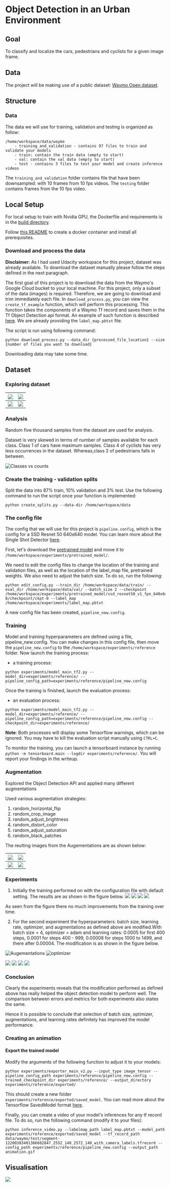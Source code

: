 # Object Detection in an Urban Environment

## Goal

To classify and localize the cars, pedestrians and cyclists for a given image frame.

## Data

The project will be making use of a public dataset: [Waymo Open dataset](https://waymo.com/open/).


## Structure


### Data

The data we will use for training, validation and testing is organized as follow:
```
/home/workspace/data/waymo
    - training_and_validation - contains 97 files to train and validate your models
    - train: contain the train data (empty to start)
    - val: contain the val data (empty to start)
    - test - contains 3 files to test your model and create inference videos
```

The `training_and_validation` folder contains file that have been downsampled: with 10 frames from 10 fps videos. The `testing` folder contains frames from the 10 fps video.




## Local Setup

For local setup to train with Nvidia GPU, the Dockerfile and requirements is in the [build directory](./build).

Follow [this README](./build/README.md) to create a docker container and install all prerequisites.


### Download and process the data


**Disclaimer:** As I had used Udacity workspace for this project, dataset was already available. To download the dataset manually please follow the steps defined in the next paragraph.

The first goal of this project is to download the data from the Waymo's Google Cloud bucket to your local machine. For this project, only a subset of the data (images) is required. Therefore, we are going to download and trim immediately each file. In `download_process.py`, you can view the `create_tf_example` function, which will perform this processing. This function takes the components of a Waymo Tf record and saves them in the Tf Object Detection api format. An example of such function is described [here](https://tensorflow-object-detection-api-tutorial.readthedocs.io/en/latest/training.html#create-tensorflow-records). We are already providing the `label_map.pbtxt` file.

The script is run using following command:
```
python download_process.py --data_dir {processed_file_location} --size {number of files you want to download}
```

Downloading data may take some time.



## Dataset


### Exploring dataset


| ![](assets/eda0.png)  |  ![](assets/eda1.png) |
:-------------------------:|:-------------------------:
| ![](assets/eda3.png)  |  ![](assets/eda4.png) |



### Analysis


Random five thousand samples from the dataset are used for analysis.

 Dataset is very skewed in terms of number of samples available for each class. Class 1 of cars have maximum samples. Class 4 of cyclists has very less occurrences in the dataset. Whereas,class 2 of pedestrians falls in between.

 ![Classes vs counts](assets/eda2.png)





### Create the training - validation splits

Split the data into 87% train, 10% validation and 3% test.
Use the following command to run the script once your function is implemented:
```
python create_splits.py --data-dir /home/workspace/data
```

### The config file


The config that we will use for this project is `pipeline.config`, which is the config for a SSD Resnet 50 640x640 model. You can learn more about the Single Shot Detector [here](https://arxiv.org/pdf/1512.02325.pdf).

First, let's download the [pretrained model](http://download.tensorflow.org/models/object_detection/tf2/20200711/ssd_resnet50_v1_fpn_640x640_coco17_tpu-8.tar.gz) and move it to `/home/workspace/experiments/pretrained_model/`.

We need to edit the config files to change the location of the training and validation files, as well as the location of the label_map file, pretrained weights. We also need to adjust the batch size. To do so, run the following:
```
python edit_config.py --train_dir /home/workspace/data/train/ --eval_dir /home/workspace/data/val/ --batch_size 2 --checkpoint /home/workspace/experiments/pretrained_model/ssd_resnet50_v1_fpn_640x640_coco17_tpu-8/checkpoint/ckpt-0 --label_map /home/workspace/experiments/label_map.pbtxt
```
A new config file has been created, `pipeline_new.config`.



### Training

Model and training hyperparameters are defined using a file, pipeline_new.config.
You can make changes in this config file, then move the `pipeline_new.config` to the `/home/workspace/experiments/reference` folder. Now launch the training process:
* a training process:
```
python experiments/model_main_tf2.py --model_dir=experiments/reference/ --pipeline_config_path=experiments/reference/pipeline_new.config
```
Once the training is finished, launch the evaluation process:
* an evaluation process:
```
python experiments/model_main_tf2.py --model_dir=experiments/reference/ --pipeline_config_path=experiments/reference/pipeline_new.config --checkpoint_dir=experiments/reference/
```

**Note**: Both processes will display some Tensorflow warnings, which can be ignored. You may have to kill the evaluation script manually using
`CTRL+C`.

To monitor the training, you can launch a tensorboard instance by running `python -m tensorboard.main --logdir experiments/reference/`. You will report your findings in the writeup.








### Augmentation

Explored the Object Detection API and applied many different augmentations

Used various augmentation strategies:
1. random_horizontal_flip
2. random_crop_image
3. random_adjust_brightness
4. random_distort_color
5. random_adjust_saturation
6. random_black_patches

The reulting images from the Augementations are as shown below:

| ![](assets/aug1.png)  |  ![](assets/aug2.png) |
:-------------------------:|:-------------------------:
| ![](assets/aug3.png)  |  ![](assets/aug4.png) |




### Experiments
1. Initially the training performed on with the configuration file with default setting. The results are as shown in the figure below.
![](assets/def_metrics.jpg)
![](assets/map_def.jpg)
![](assets/ar_def.jpg)
![](assets/lr_def.jpg)

  As seen from the figure there no much improvements from the training over time.

2. For the second experiment the hyperparameters: batch size, learning rate, optimizer, and augmentations as defined above are modified.With batch size = 4, optimizer = adam and learning rates: 0.0005 for first 400 steps, 0.0001 for steps  400 - 999, 0.00008 for steps 1000 to 1499, and there after 0.00004. The modification is as shown in the figure below.

  ![Augementations](assets/mod1.jpg)
  ![optimizer](assets/mod2.jpg)

  ![](assets/mod_metrics.jpg)
  ![](assets/map_mod.jpg)
  ![](assets/ar_mod.jpg)
  ![](assets/lr_mod.jpg)



### Conclusion
Clearly the experiments reveals that the modification performed as defined above has really helped the object detection model to perform well. The comparison between errors and metrics for both experiments also states the same.

Hence it is possible to conclude that selection of batch size, optimizer, augmentations, and learning rates definitely has improved the model performance.


### Creating an animation

#### Export the trained model

Modify the arguments of the following function to adjust it to your models:

```
python experiments/exporter_main_v2.py --input_type image_tensor --pipeline_config_path experiments/reference/pipeline_new.config --trained_checkpoint_dir experiments/reference/ --output_directory experiments/reference/exported/
```

This should create a new folder `experiments/reference/exported/saved_model`. You can read more about the Tensorflow SavedModel format [here](https://www.tensorflow.org/guide/saved_model).

Finally, you can create a video of your model's inferences for any tf record file. To do so, run the following command (modify it to your files):
```
python inference_video.py --labelmap_path label_map.pbtxt --model_path experiments/reference/exported/saved_model --tf_record_path data/waymo/test/segment-12200383401366682847_2552_140_2572_140_with_camera_labels.tfrecord --config_path experiments/reference/pipeline_new.config --output_path animation.gif
```

## Visualisation

![](assets/animation.gif)
